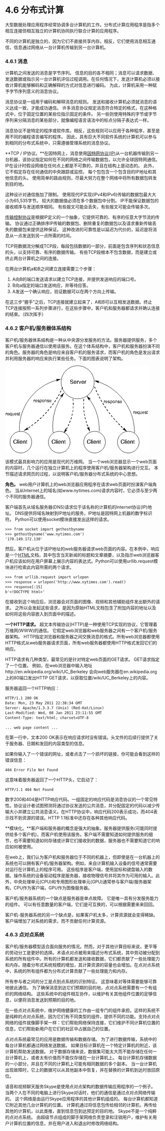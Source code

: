 # 4.6 分布式计算

大型数据处理应用程序经常协调多台计算机的工作。分布式计算应用程序是指多个相互连接但相互独立的计算机协同执行联合计算的应用程序。 

不同的计算机是独立的，因为它们不直接共享内存。相反，它们使用消息相互通信，信息通过网络从一台计算机传输到另一台计算机。

### 4.6.1 消息

计算机之间发送的消息是字节序列。 信息的目的各不相同；消息可以请求数据、发送数据或指示另一台计算机评估过程调用。在任何情况下，发送计算机必须以接收计算机能够解码和正确解释的方式对信息进行编码。 为此，计算机采用一种赋予字节序列意义的消息协议。 

消息协议是一组用于编码和解释消息的规则。 发送和接收计算机必须就消息的语义达成一致，才能成功通信。 许多消息协议规定消息符合特定的格式，在这种格式中，位于固定位置的某些位指示固定的条件。 另一些则使用特殊的字节或字节序列来分隔消息的某些部分，就像编程语言语法中的标点分隔子表达式一样。 

消息协议不是特定的程序或软件库。相反，这些规则可以应用于各种程序，甚至是用不同的编程语言编写的程序。 因此，具有巨大不同软件系统的计算机可以参与到相同的分布式系统中，只需遵循管理系统的消息协议。

**TCP / IP协议。**在因特网上，消息使用[因特网协议\(IP\)](http://en.wikipedia.org/wiki/Internet_Protocol)从一台机器传输到另一台机器，该协议指定如何在不同的网络之间传输数据包，以允许全球因特网通信。 IP在设计时假设网络在任何点上都是不可靠的，并且在结构上是动态的。 此外，它不假定存在任何通信的中央跟踪或监控。 每个包包含一个包含目的IP地址和其他信息的头。 使用简单的路由规则，尽最大努力在整个网络中将所有数据包转发到目的地。 

这种设计对通信施加了限制。 使用现代IP实现\(IPv4和IPv6\)传输的数据包最大大小为65,535字节。 较大的数据值必须在多个数据包中分割。 IP不能保证数据包的接收顺序与发送顺序相同。 有些报文可能会丢失，有些报文可能会传输多次。

[传输控制协议](http://en.wikipedia.org/wiki/Transmission_Control_Protocol)是根据IP定义的一个抽象，它提供可靠的、有序的任意大字节流的传输。 协议通过正确排序IP传输的数据包、删除重复的数据包以及请求重新传输丢失的数据包来提供这种保证。 这种改进的可靠性是以延迟为代价的，延迟是将消息从一点发送到另一点所需的时间。 

TCP将数据流分解成TCP段，每段包括数据的一部分，前面是包含序列和状态信息的头，以支持可靠、有序的数据传输。 有些TCP段根本不包含数据，而是建立或终止两台计算机之间的连接。 

在两台计算机a和B之间建立连接需要三个步骤：

1. A向B的端口发送请求以建立TCP连接，并提供发送响应的端口号。 
2. B向a指定的端口发送响应，并等待应答。 
3. A发送一个确认响应，验证数据可以在两个方向上传输。

在这三步“握手”之后，TCP连接就建立起来了，A和B可以互相发送数据。终止TCP连接按照一系列步骤进行，在这些步骤中，客户机和服务器都请求并确认连接的结束。（四次挥手）

### 4.6.2 客户机/服务器体系结构

客户机/服务器体系结构是一种从中央源分发服务的方法。服务器提供服务，多个客户机与服务器通信以使用该服务。在这个体系结构中，客户机和服务器扮演不同的角色。服务器的角色是响应来自客户机的服务请求，而客户机的角色是发出请求并利用服务器的响应来执行某些任务。下面的图表说明了架构。

![](../.gitbook/assets/image%20%2866%29.png)

该模式最具影响力的应用是现代的万维网。 当一个web浏览器显示一个web页面的内容时，几个运行在独立计算机上的程序使用客户机/服务器架构进行交互。 本节描述请求网页的过程，以说明客户机/服务器分布式系统的中心思想。 

**角色。** web用户计算机上的web浏览器应用程序在请求web页面时扮演客户端角色。 当从Internet上的域名\(如www.nytimes.com\)请求内容时，它必须与至少两个不同的服务器通信。 

客户端首先从域名服务器\(DNS\)请求位于该名称的计算机的Internet协议\(IP\)地址。 DNS提供将域名映射到IP地址的服务，IP地址是因特网上机器的数字标识符。 Python可以使用socket模块直接发出这样的请求。

```text
>>> from socket import gethostbyname
>>> gethostbyname('www.nytimes.com')
'170.149.172.130'
```

然后，客户机从位于该IP地址的web服务器请求web页面的内容。在本例中，响应是一个[HTML](http://en.wikipedia.org/wiki/HTML)文档，其中包含当天新闻的标题和文章摘要，以及指示web浏览器客户机应该如何在用户屏幕上展示内容的表达式。Python可以使用urllib.request模块进行检索此内容所需的两个请求。

```text
>>> from urllib.request import urlopen
>>> response = urlopen('http://www.nytimes.com').read()
>>> response[:15]
b'<!DOCTYPE html>'
```

在接收到这个响应后，浏览器会对页面的图像、视频和其他辅助组件发出额外的请求。 之所以会发起这些请求，是因为原始HTML文档包含了附加内容的地址以及如何将这些内容嵌入到页面中的描述。 

**一个HTTP请求。** 超文本传输协议\(HTTP\)是一种使用TCP实现的协议，它管理着万维网\(WWW\)的通信。 它假定web浏览器和web服务器之间有一个客户机/服务器架构。 HTTP指定浏览器和服务器之间交换消息的格式。所有web浏览器都使用HTTP格式从web服务器请求页面，所有web服务器都使用HTTP格式发回它们的响应。 

HTTP请求有几种类型，最常见的是针对特定web页面的GET请求。 GET请求指定了一个位置。 例如，在web浏览器中输入地址http://en.wikipedia.org/wiki/UC\_Berkeley 会向web服务器在en.wikipedia.org上的80端口发出HTTP GET请求，以获取位置/wiki/UC\_Berkeley上的内容。 

服务器返回一个HTTP响应：

```text
HTTP/1.1 200 OK
Date: Mon, 23 May 2011 22:38:34 GMT
Server: Apache/1.3.3.7 (Unix) (Red-Hat/Linux)
Last-Modified: Wed, 08 Jan 2011 23:11:55 GMT
Content-Type: text/html; charset=UTF-8

... web page content ...
```

在第一行中，文本200 OK表示在响应请求时没有错误。头文件的后续行提供了关于服务器、日期和发回的内容类型的信息。 

如果你输入了一个错误的网址，或者点击了一个损坏的链接，你可能会看到这样的错误信息：

```text
404 Error File Not Found
```

这意味着服务器返回了一个HTTP头，它启动了：

```text
HTTP/1.1 404 Not Found
```

数字200和404是HTTP响应代码。一组固定的响应代码是消息协议的一个常见特性。协议设计者试图预测将通过协议发送的公共消息，并分配固定的代码以减少传输大小并建立公共消息语义。在HTTP协议中，响应代码200表示成功，而404表示找不到资源的错误。HTTP 1.1标准中还存在各种其他响应代码。

**模块化。**客户端和服务器的概念是强大的抽象。服务器提供服务\(可能同时提供给多个客户机\)，而客户机使用该服务。客户端不需要知道如何提供服务的细节，也不需要知道如何存储或计算它们接收到的数据，服务器也不需要知道它的响应如何被使用。

在web上，我们认为客户机和服务器位于不同的机器上，但即使是在一台机器上的系统也可以拥有客户机/服务器架构。例如，来自计算机输入设备的信号通常需要对运行在计算机上的程序可用。 这些程序是客户端，使用鼠标和键盘输入的数据。操作系统的设备驱动程序是服务器，接收物理信号并将其作为可用的输入。此外，中央处理单元\(CPU\)和专用图形处理单元\(GPU\)通常参与客户端/服务器架构，CPU作为客户端，GPU作为图像服务器。 

客户机/服务器系统的一个缺点是服务器是单点故障。 它是唯一具有分发服务能力的组件。 可以有任意数量的客户端，它们是可互换的，可以根据需要来来回回。 

客户机-服务器系统的另一个缺点是，如果客户机太多，计算资源就会变得稀缺。 客户端增加了对系统的需求，而不贡献任何计算资源。

### 4.6.3 点对点系统

客户机/服务器模型适合面向服务的情况。然而，对于其他计算目标来说，更平等的劳动分工是更好的选择。术语点对点被用来描述分布式系统，其中劳动被分配到系统的所有组件中。所有的计算机都发送和接收数据，它们都贡献了一些处理能力和内存。随着分布式系统规模的增加，其计算资源的容量也会增加。在点对点系统中，系统的所有组件都为分布式计算贡献了一些处理能力和内存。

所有参与者之间的分工是点到点系统的识别特征。 这意味着对等体需要能够可靠地彼此通信。 为了确保消息到达它们预期的目的地，点对点系统需要有一个有组织的网络结构。 这些系统中的组件相互协作，以维护有关其他组件位置的足够信息，以便将消息发送到预期的目的地。

在一些点对点系统中，维护网络健康的工作由一组专门的组件承担。这样的系统不是纯粹的点对点系统，因为它们有不同类型的组件，提供不同的功能。支持点对点网络的组件就像脚手架一样：它们帮助网络保持连接，它们维护不同计算机位置的信息，它们帮助新用户在它们的社区中占据自己的位置。 

点对点系统最常见的应用是数据传输和数据存储。 为了进行数据传输，系统中的每台计算机都通过网络发送数据。 如果目标计算机在一个特定计算机的附近，该计算机帮助发送数据。 对于数据存储来说，数据集可能太大而不能存储在任何一台计算机上，或者太有价值而不能仅存储在一台计算机上。 每台计算机存储数据的一小部分，并且在不同的计算机上可能有相同数据的多个副本。 当一台计算机出现故障时，它上的数据可以从其他副本中恢复，并在替换的计算机到达时放回原位。

语音和视频聊天服务Skype是使用点对点架构的数据传输应用程序的一个例子。 当两个人在不同的电脑上进行Skype对话时，他们的通信是通过点对点网络传输的。 这个网络是由运行Skype应用程序的其他计算机组成的。 每台计算机都知道它附近其他几台计算机的位置。 计算机通过将信息包传给相邻的计算机，再传给其他的计算机，以此类推，直到信息包到达预定的目的地。 Skype不是一个纯粹的点对点系统。 由超级节点组成的脚手架网络负责登录和注销用户，维护有关用户计算机位置的信息，并在用户进入和退出时修改网络结构。







